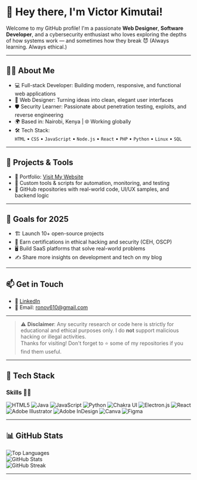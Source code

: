 # 👋 Hey there, I'm Victor Kimutai!

Welcome to my GitHub profile! I'm a passionate **Web Designer**, **Software Developer**, and a cybersecurity enthusiast who loves exploring the depths of how systems work — and sometimes how they break 😈 (Always learning. Always ethical.)

---

## 👨‍💻 About Me

- 💻 Full-stack Developer: Building modern, responsive, and functional web applications  
- 🎨 Web Designer: Turning ideas into clean, elegant user interfaces  
- 🛡️ Security Learner: Passionate about penetration testing, exploits, and reverse engineering  
- 🌍 Based in: Nairobi, Kenya | 🌐 Working globally  
- 🛠️ Tech Stack:  
  `HTML` • `CSS` • `JavaScript` • `Node.js` • `React` • `PHP` • `Python` • `Linux` • `SQL`

---

## 🔧 Projects & Tools

- 🔹 Portfolio: [Visit My Website](https://victor-kimutai.onrender.com)  
- 🔹 Custom tools & scripts for automation, monitoring, and testing  
- 🔹 GitHub repositories with real-world code, UI/UX samples, and backend logic  

---

## 🚀 Goals for 2025

- 🏗 Launch 10+ open-source projects  
- 🧠 Earn certifications in ethical hacking and security (CEH, OSCP)  
- 🖥 Build SaaS platforms that solve real-world problems  
- ✍️ Share more insights on development and tech on my blog  

---

## 📫 Get in Touch

- 🔗 [LinkedIn](https://www.linkedin.com/in/victor-kimutai-592585356/)  
- 📨 Email: [ronov610@gmail.com](mailto:ronov610@gmail.com)  

---

> ⚠️ **Disclaimer**: Any security research or code here is strictly for educational and ethical purposes only. I do **not** support malicious hacking or illegal activities.  
> Thanks for visiting! Don't forget to ⭐ some of my repositories if you find them useful.

---

## 🧠 Tech Stack
### Skills 👩‍💻  
![HTML5](https://img.shields.io/badge/html5-%23E34F26.svg?style=for-the-badge&logo=html5&logoColor=white) 
![Java](https://img.shields.io/badge/java-%23ED8B00.svg?style=for-the-badge&logo=openjdk&logoColor=white) 
![JavaScript](https://img.shields.io/badge/javascript-%23323330.svg?style=for-the-badge&logo=javascript&logoColor=%23F7DF1E) 
![Python](https://img.shields.io/badge/python-3670A0?style=for-the-badge&logo=python&logoColor=ffdd54) 
![Chakra UI](https://img.shields.io/badge/chakra-%234ED1C5.svg?style=for-the-badge&logo=chakraui&logoColor=white) 
![Electron.js](https://img.shields.io/badge/Electron-191970?style=for-the-badge&logo=Electron&logoColor=white) 
![React](https://img.shields.io/badge/react-%2320232a.svg?style=for-the-badge&logo=react&logoColor=%2361DAFB) 
![Adobe Illustrator](https://img.shields.io/badge/adobe%20illustrator-%23FF9A00.svg?style=for-the-badge&logo=adobe%20illustrator&logoColor=white) 
![Adobe InDesign](https://img.shields.io/badge/Adobe%20InDesign-49021F?style=for-the-badge&logo=adobeindesign&logoColor=FF3366) 
![Canva](https://img.shields.io/badge/Canva-%2300C4CC.svg?style=for-the-badge&logo=Canva&logoColor=white) 
![Figma](https://img.shields.io/badge/figma-%23F24E1E.svg?style=for-the-badge&logo=figma&logoColor=white)

---

## 📊 GitHub Stats

![Top Languages](https://github-readme-stats.vercel.app/api/top-langs/?username=HACKWITHNESBITT&theme=transparent&hide_border=false&layout=compact)  
![GitHub Stats](https://github-readme-stats.vercel.app/api?username=HACKWITHNESBITT&show_icons=true&theme=transparent&hide_border=false)  
![GitHub Streak](https://streak-stats.demolab.com/?user=HACKWITHNESBITT&theme=transparent&hide_border=false)  

---

<!-- Proudly created with GPRM ( https://gprm.itsvg.in ) -->
